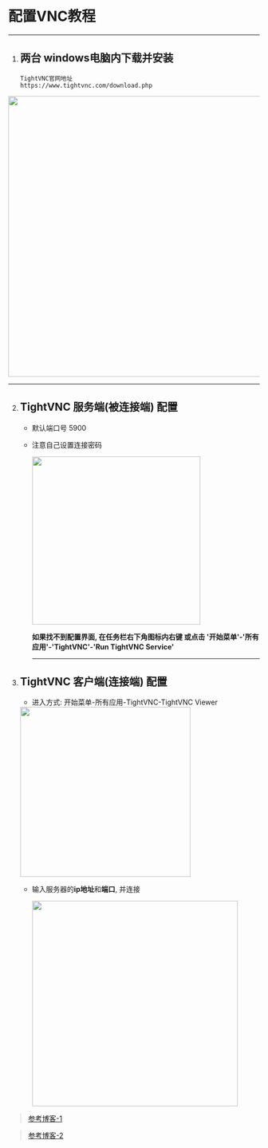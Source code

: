 # 配置VNC教程

---

1. ## **两台** windows电脑内下载并安装
   
   ```url
   TightVNC官网地址
   https://www.tightvnc.com/download.php
   ```

<img title="" src="file:///C:/Users/24529/AppData/Roaming/marktext/images/2024-06-18-09-26-43-1718673923532.jpg" alt="" width="563" data-align="center">

---

2. ## TightVNC **服务端**(被连接端) 配置
   
   - 默认端口号 5900
   
   - 注意自己设置连接密码
     
     <img title="" src="file:///C:/Users/24529/AppData/Roaming/marktext/images/2024-06-18-09-36-02-image.png" alt="" width="337" data-align="left">
     
     **如果找不到配置界面, 在任务栏右下角图标内右键 或点击 '开始菜单'-'所有应用'-'TightVNC'-'Run TightVNC Service'**
     
     ---

3. ## TightVNC **客户端**(连接端) 配置
   
   - 进入方式: 开始菜单-所有应用-TightVNC-TightVNC Viewer
   
   <img title="" src="file:///C:/Users/24529/AppData/Roaming/marktext/images/2024-06-18-09-48-42-image.png" alt="" width="341" data-align="left">
   
   - 输入服务器的**ip地址**和**端口**, 并连接
     
     <img title="" src="file:///C:/Users/24529/AppData/Roaming/marktext/images/2024-06-18-09-57-49-image.png" alt="" width="412">

>  [参考博客-1](https://cloud.baidu.com/article/3002603)

> [参考博客-2](https://www.xuejiu123.com/253.html)
